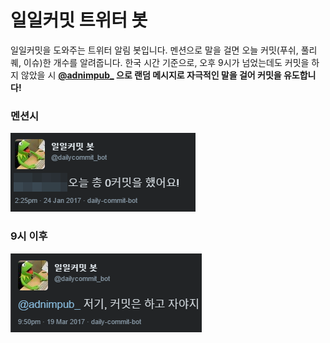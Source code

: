 # 일일커밋 트위터 봇
일일커밋을 도와주는 트위터 알림 봇입니다. 멘션으로 말을 걸면 오늘 커밋(푸쉬, 풀리퀘, 이슈)한 개수를 알려줍니다. 한국 시간 기준으로, 오후 9시가 넘었는데도 커밋을 하지 않았을 시 **[@adnimpub_](https://twitter.com/adnimpub_) 으로 랜덤 메시지로 자극적인 말을 걸어 커밋을 유도합니다!**

### 멘션시

![멘션시 반응](/preview/mention.png)



### 9시 이후

![9시 이후](/preview/after.png)